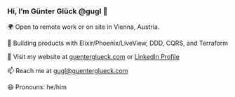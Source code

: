 ### Hi, I’m Günter Glück @gugl 👋

<!--
**gugl/gugl** is a ✨ _special_ ✨ repository because its `README.md` (this file) appears on your GitHub profile.

Here are some ideas to get you started:

- 🔭 I’m currently working on ...
- 🌱 I’m currently learning ...
- 👯 I’m looking to collaborate on ...
- 🤔 I’m looking for help with ...
- 💬 Ask me about ...
- 📫 How to reach me: ...
- 😄 Pronouns: ...
- ⚡ Fun fact: ...

🤝 I'm hirable for either contract or part time. 
-->

🌍 Open to remote work or on site in Vienna, Austria.

👀 Building products with Elixir/Phoenix/LiveView, DDD, CQRS, and Terraform

🔭 Visit my website at [guenterglueck.com](https://guenterglueck.com) or [LinkedIn Profile](https://www.linkedin.com/in/guenterglueck/)

📫 Reach me at gugl@guenterglueck.com

😄 Pronouns: he/him

<!--
- 👮‍♀️ 3rd party recruters please don't contact me, I'll contact you. 
- 📚 Books I recommend [Elixir & OTP Guidebook](https://www.manning.com/books/the-little-elixir-and-otp-guidebook), [Concurrent Data Processing in Elixir](https://pragprog.com/titles/sgdpelixir/concurrent-data-processing-in-elixir/), [Designing Elixir Systems with OTP](https://pragprog.com/titles/jgotp/designing-elixir-systems-with-otp/)
- 🧳 My resume, last few years has been contracting. https://github.com/gugl/gugl/raw/main/resume.pdf
-->
